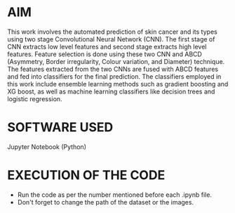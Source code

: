 # AIM
This work involves the automated prediction of skin cancer and its types using two stage Convolutional 
Neural Network (CNN). The first stage of CNN extracts low level features and second stage extracts high level 
features. Feature selection is done using these two CNN and ABCD (Asymmetry, Border irregularity, Colour 
variation, and Diameter) technique. The features extracted from the two CNNs are fused with ABCD features and 
fed into classifiers for the final prediction. The classifiers employed in this work include ensemble learning 
methods such as gradient boosting and XG boost, as well as machine learning classifiers like decision trees and 
logistic regression. 

# SOFTWARE USED
Jupyter Notebook (Python)

# EXECUTION OF THE CODE
* Run the code as per the number mentioned before each .ipynb file.
* Don't forget to change the path of the dataset or the images.
